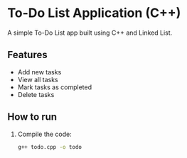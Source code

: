 
# To-Do List Application (C++)

A simple To-Do List app built using C++ and Linked List.

## Features
- Add new tasks
- View all tasks
- Mark tasks as completed
- Delete tasks

## How to run
1. Compile the code:
   ```bash
   g++ todo.cpp -o todo
